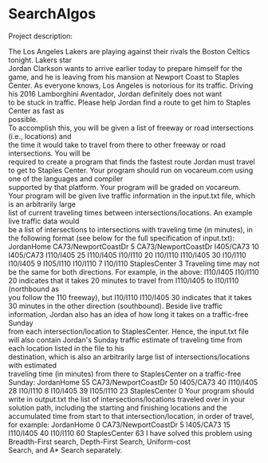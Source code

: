 # SearchAlgos
Project	description:

The	 Los	Angeles	 Lakers	are	 playing	against	 their	 rivals	 the	Boston	Celtics	 tonight.		 Lakers	 star	
Jordan	Clarkson wants	to	arrive	earlier	today	to	prepare	himself	for	the	game,	and	he	is	leaving	
from	 his	 mansion	 at	 Newport	 Coast	 to	 Staples	 Center.	 	 As	 everyone	 knows,	 Los	 Angeles	 is	
notorious	for	its	traffic.		Driving	his	2016 Lamborghini Aventador,	Jordan definitely	does	not	want	
to	 be	 stuck	in	 traffic.		 Please	 help	Jordan find	a	 route	 to	get	 him	 to	Staples	 Center	as	 fast	as	
possible.			
To	accomplish	this,	you	will	be	given	a	list	of	freeway	or	road	intersections	(i.e.,	locations) and	
the	time	it	would	take	to	travel	from	there	to	other	freeway	or	road	intersections.		You	will	be	
required	 to	create	a	program	that	finds	 the	 fastest	 route	Jordan must	 travel	 to	get	 to	Staples	
Center.		Your	program	should run	on	vocareum.com using	one	of	the	languages	and	compiler	
supported	by	that	platform.	Your	program	will	be	graded	on	vocareum.	
Your	program	will	be	given live	traffic information in	the	input.txt	file,	which	is	an	arbitrarily	large	
list	of	current	traveling	times	between	intersections/locations.		An	example	live	traffic	data would	
be	a	list	of	intersections	to	intersections	with	traveling	time	(in	minutes), in	the	following	format
(see	below	for	the	full	specification	of	input.txt):
JordanHome CA73/NewportCoastDr 5
CA73/NewportCoastDr I405/CA73 10
I405/CA73 I110/I405 25
I110/I405 I10/I110 20
I10/I110 I110/I405 30
I10/I110 I10/I405 9
I105/I110 I10/I110 7
I10/I110 StaplesCenter 3
Traveling	time	may	not	be the	same	for	both	directions.	For	example,	in	the	above:
I110/I405 I10/I110 20
indicates	that	it	takes	20	minutes	to	travel	from	I110/I405 to	I10/I110 (northbound	as	
you	follow	the	110	freeway),	but
I10/I110 I110/I405 30
indicates	that	it	takes	30	minutes	in	the	other	direction	(southbound).
Beside	live	traffic	information,	Jordan also	has	an	idea	of	how	long	it	takes	on	a	traffic-free	Sunday	
from	 each	 intersection/location	 to	 StaplesCenter.	 	 Hence,	 the	 input.txt	 file	 will	 also	 contain
Jordan's Sunday	traffic estimate	 of	 traveling	 time from	 each	 location	 listed	 in	 the	 file	 to	 his	
destination,	 which	 is	 also	 an	 arbitrarily	 large	 list	 of	 intersections/locations with	 estimated	
traveling	time	(in	minutes) from	there to	StaplesCenter	on	a	traffic-free	Sunday:
JordanHome 55
CA73/NewportCoastDr 50
I405/CA73 40
I110/I405 28
I10/I110 8
I10/I405 39
I105/I110 23
StaplesCenter 0
Your	program	should	write	in	output.txt	the	list of	intersections/locations	traveled	over	in	your	
solution	path,	including	the	starting	and	finishing	locations and	the	accumulated time	from	start
to	that	intersection/location,	in	order	of	travel,	for	example:
JordanHome 0
CA73/NewportCoastDr 5
I405/CA73 15
I110/I405 40
I10/I110 60
StaplesCenter 63
I have solved	 this	 problem	 using	 Breadth-First	 search,	 Depth-First	 Search, Uniform-cost	
Search,	and	A*	Search	separately.	
